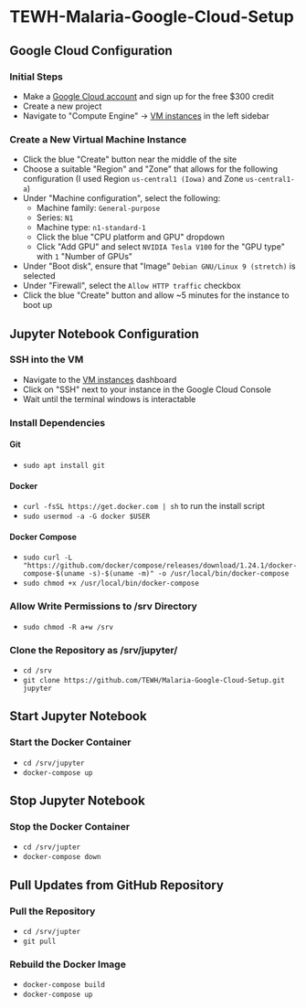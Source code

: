 # TEWH-Malaria-Google-Cloud-Setup


## Google Cloud Configuration


### Initial Steps

- Make a [Google Cloud account](https://cloud.google.com) and sign up for the free $300 credit
- Create a new project
- Navigate to "Compute Engine" -> [VM instances](https://console.cloud.google.com/compute/instances) in the left sidebar


### Create a New Virtual Machine Instance

- Click the blue "Create" button near the middle of the site
- Choose a suitable "Region" and "Zone" that allows for the following configuration (I used Region `us-central1 (Iowa)` and Zone `us-central1-a`)
- Under "Machine configuration", select the following:
    - Machine family: `General-purpose`
    - Series: `N1`
    - Machine type: `n1-standard-1`
    - Click the blue "CPU platform and GPU" dropdown
    - Click "Add GPU" and select `NVIDIA Tesla V100` for the "GPU type" with `1` "Number of GPUs"
- Under "Boot disk", ensure that "Image" `Debian GNU/Linux 9 (stretch)` is selected
- Under "Firewall", select the `Allow HTTP traffic` checkbox
- Click the blue "Create" button and allow ~5 minutes for the instance to boot up


## Jupyter Notebook Configuration


### SSH into the VM

- Navigate to the [VM instances](https://console.cloud.google.com/compute/instances) dashboard
- Click on "SSH" next to your instance in the Google Cloud Console
- Wait until the terminal windows is interactable


### Install Dependencies


#### Git

- `sudo apt install git`


#### Docker

- `curl -fsSL https://get.docker.com | sh` to run the install script
- `sudo usermod -a -G docker $USER`


#### Docker Compose

- `sudo curl -L "https://github.com/docker/compose/releases/download/1.24.1/docker-compose-$(uname -s)-$(uname -m)" -o /usr/local/bin/docker-compose`
- `sudo chmod +x /usr/local/bin/docker-compose`


### Allow Write Permissions to /srv Directory

- `sudo chmod -R a+w /srv`


### Clone the Repository as /srv/jupyter/

- `cd /srv`
- `git clone https://github.com/TEWH/Malaria-Google-Cloud-Setup.git jupyter`


## Start Jupyter Notebook


### Start the Docker Container

- `cd /srv/jupyter`
- `docker-compose up`


## Stop Jupyter Notebook


### Stop the Docker Container

- `cd /srv/jupter`
- `docker-compose down`


## Pull Updates from GitHub Repository


### Pull the Repository

- `cd /srv/jupter`
- `git pull`


### Rebuild the Docker Image

- `docker-compose build`
- `docker-compose up`
